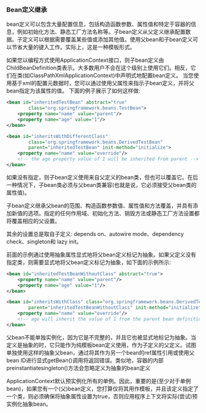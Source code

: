 ### Bean定义继承
bean定义可以包含大量配置信息，包括构造函数参数、属性值和特定于容器的信息，例如初始化方法、静态工厂方法名称等。子bean定义从父定义继承配置数据。子定义可以根据需要覆盖某些值或添加其他值。使用父bean和子bean定义可以节省大量的键入工作。实际上，这是一种模板形式。

如果您以编程方式使用ApplicationContext接口，则子bean定义由ChildBeanDefinition类表示。大多数用户不会在这个级别上使用它们。相反，它们在类(如ClassPathXmlApplicationContext)中声明式地配置bean定义。
当您使用基于xml的配置元数据时，您可以通过使用父属性来指示子bean定义，并将父bean指定为该属性的值。
下面的例子展示了如何这样做:

```xml
<bean id="inheritedTestBean" abstract="true"
		class="org.springframework.beans.TestBean">
	<property name="name" value="parent"/>
	<property name="age" value="1"/>
</bean>

<bean id="inheritsWithDifferentClass"
		class="org.springframework.beans.DerivedTestBean"
		parent="inheritedTestBean" init-method="initialize">
	<property name="name" value="override"/>
	<!-- the age property value of 1 will be inherited from parent -->
</bean>
```

如果没有指定，则子bean定义使用来自父定义的bean类，但也可以覆盖它。在后一种情况下，子bean类必须与父bean类兼容(也就是说，它必须接受父bean类的属性值)。

子bean定义继承父bean的范围、构造函数参数值、属性值和方法覆盖，并具有添加新值的选项。指定的任何作用域、初始化方法、销毁方法或静态工厂方法设置都将覆盖相应的父设置。

其余的设置总是取自子定义: depends on、autowire mode、dependency check、singleton和 lazy init。

前面的示例通过使用抽象属性显式地将父bean定义标记为抽象。如果父定义没有指定类，则需要显式地将父bean定义标记为抽象，如下面的示例所示:
```xml
<bean id="inheritedTestBeanWithoutClass" abstract="true">
	<property name="name" value="parent"/>
	<property name="age" value="1"/>
</bean>

<bean id="inheritsWithClass" class="org.springframework.beans.DerivedTestBean"
		parent="inheritedTestBeanWithoutClass" init-method="initialize">
	<property name="name" value="override"/>
	<!-- age will inherit the value of 1 from the parent bean definition-->
</bean>
```

父bean不能单独实例化，因为它是不完整的，并且它也被显式地标记为抽象。当定义是抽象的时，它只能作为纯模板bean定义使用，作为子定义的父定义。试图单独使用这样的抽象父bean，通过将其作为另一个bean的ref属性引用或使用父bean ID进行显式getBean()调用将返回错误。类似地，容器的内部preinstantiatesingleton()方法会忽略定义为抽象的bean定义

ApplicationContext默认预实例化所有的单例。因此，重要的是(至少对于单例bean)，如果您有一个(父)bean定义，您打算仅将其用作模板，并且该定义指定了一个类，则必须确保将抽象属性设置为true，否则应用程序上下文将实际(尝试)预实例化抽象bean。